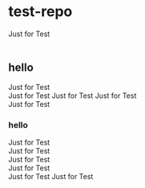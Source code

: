 # test-repo
Just for Test <br/>
 <br/>
## hello
Just for Test <br/>
Just for Test Just for Test
Just for Test <br/>
Just for Test <br/>

### hello 
Just for Test <br/>
Just for Test <br/>
Just for Test <br/>
Just for Test <br/>
Just for Test
Just for Test <br/>

